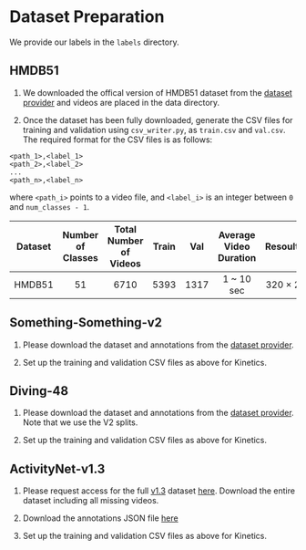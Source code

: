 # Dataset Preparation

We provide our labels in the `labels` directory.

## HMDB51

1. We downloaded the offical version of HMDB51 dataset from the [dataset provider](https://serre-lab.clps.brown.edu/resource/hmdb-a-large-human-motion-database/#Downloads) and videos are placed in the data directory.

2. Once the dataset has been fully downloaded, generate the CSV files for training and validation using `csv_writer.py`, as `train.csv` and `val.csv`. The required format for the CSV files is as follows:

```
<path_1>,<label_1>
<path_2>,<label_2>
...
<path_n>,<label_n>
```
where `<path_i>` points to a video file, and `<label_i>` is an integer between `0` and `num_classes - 1`.

|       Dataset      | Number of Classes |  Total Number of Videos   | Train | Val | Average Video Duration | Resoultion |
|:----------------:|:----------:|:----------:|:---:|:-------:|:-------:|:-------:|
| HMDB51 |    51   | 6710 | 5393 |  1317  | 1 ~ 10 sec | 320 × 240 |


## Something-Something-v2
1. Please download the dataset and annotations from the [dataset provider](https://developer.qualcomm.com/software/ai-datasets/something-something).

2. Set up the training and validation CSV files as above for Kinetics.

## Diving-48

1. Please download the dataset and annotations from the [dataset provider](http://www.svcl.ucsd.edu/projects/resound/dataset.html). Note that we use the V2 splits.

2. Set up the training and validation CSV files as above for Kinetics.

## ActivityNet-v1.3

1. Please request access for the full [v1.3](http://activity-net.org/download.html) dataset [here](https://docs.google.com/forms/d/e/1FAIpQLSeKaFq9ZfcmZ7W0B0PbEhfbTHY41GeEgwsa7WobJgGUhn4DTQ/viewform). Download the entire dataset including all missing videos.

2. Download the annotations JSON file [here](http://ec2-52-25-205-214.us-west-2.compute.amazonaws.com/files/activity_net.v1-3.min.json)

3. Set up the training and validation CSV files as above for Kinetics.
